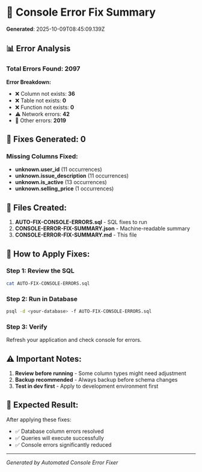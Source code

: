 # 🔧 Console Error Fix Summary

**Generated**: 2025-10-09T08:45:09.139Z

## 📊 Error Analysis

### Total Errors Found: 2097

**Error Breakdown:**
- ❌ Column not exists: **36**
- ❌ Table not exists: **0**
- ❌ Function not exists: **0**
- ⚠️  Network errors: **42**
- 📝 Other errors: **2019**

## 🔧 Fixes Generated: 0

### Missing Columns Fixed:

- **unknown.user_id** (11 occurrences)
- **unknown.issue_description** (11 occurrences)
- **unknown.is_active** (13 occurrences)
- **unknown.selling_price** (1 occurrences)

## 📁 Files Created:

1. **AUTO-FIX-CONSOLE-ERRORS.sql** - SQL fixes to run
2. **CONSOLE-ERROR-FIX-SUMMARY.json** - Machine-readable summary
3. **CONSOLE-ERROR-FIX-SUMMARY.md** - This file

## 🚀 How to Apply Fixes:

### Step 1: Review the SQL
```bash
cat AUTO-FIX-CONSOLE-ERRORS.sql
```

### Step 2: Run in Database
```bash
psql -d <your-database> -f AUTO-FIX-CONSOLE-ERRORS.sql
```

### Step 3: Verify
Refresh your application and check console for errors.

## ⚠️ Important Notes:

1. **Review before running** - Some column types might need adjustment
2. **Backup recommended** - Always backup before schema changes
3. **Test in dev first** - Apply to development environment first

## 🎯 Expected Result:

After applying these fixes:
- ✅ Database column errors resolved
- ✅ Queries will execute successfully
- ✅ Console errors significantly reduced

---
*Generated by Automated Console Error Fixer*
